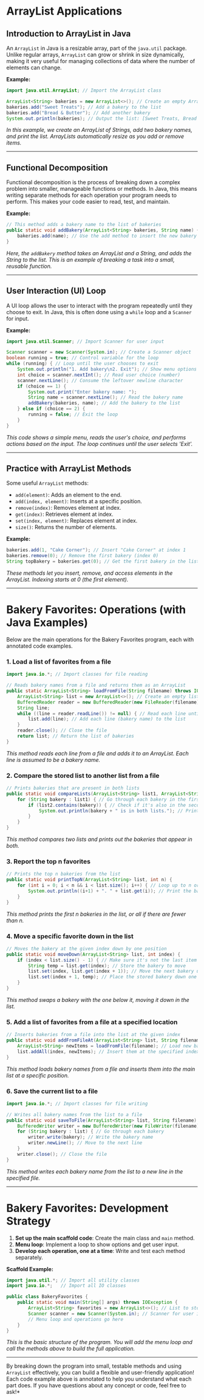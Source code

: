 # ArrayList Applications

## Introduction to ArrayList in Java

An `ArrayList` in Java is a resizable array, part of the `java.util` package. Unlike regular arrays, `ArrayList` can grow or shrink in size dynamically, making it very useful for managing collections of data where the number of elements can change.

**Example:**
```java
import java.util.ArrayList; // Import the ArrayList class

ArrayList<String> bakeries = new ArrayList<>(); // Create an empty ArrayList to store bakery names
bakeries.add("Sweet Treats"); // Add a bakery to the list
bakeries.add("Bread & Butter"); // Add another bakery
System.out.println(bakeries); // Output the list: [Sweet Treats, Bread & Butter]
```
*In this example, we create an ArrayList of Strings, add two bakery names, and print the list. ArrayLists automatically resize as you add or remove items.*

---

## Functional Decomposition

Functional decomposition is the process of breaking down a complex problem into smaller, manageable functions or methods. In Java, this means writing separate methods for each operation your program needs to perform. This makes your code easier to read, test, and maintain.

**Example:**
```java
// This method adds a bakery name to the list of bakeries
public static void addBakery(ArrayList<String> bakeries, String name) {
    bakeries.add(name); // Use the add method to insert the new bakery
}
```
*Here, the `addBakery` method takes an ArrayList and a String, and adds the String to the list. This is an example of breaking a task into a small, reusable function.*

---

## User Interaction (UI) Loop

A UI loop allows the user to interact with the program repeatedly until they choose to exit. In Java, this is often done using a `while` loop and a `Scanner` for input.

**Example:**
```java
import java.util.Scanner; // Import Scanner for user input

Scanner scanner = new Scanner(System.in); // Create a Scanner object
boolean running = true; // Control variable for the loop
while (running) { // Loop until the user chooses to exit
    System.out.println("1. Add bakery\n2. Exit"); // Show menu options
    int choice = scanner.nextInt(); // Read user choice (number)
    scanner.nextLine(); // Consume the leftover newline character
    if (choice == 1) {
        System.out.print("Enter bakery name: ");
        String name = scanner.nextLine(); // Read the bakery name
        addBakery(bakeries, name); // Add the bakery to the list
    } else if (choice == 2) {
        running = false; // Exit the loop
    }
}
```
*This code shows a simple menu, reads the user's choice, and performs actions based on the input. The loop continues until the user selects 'Exit'.*

---

## Practice with ArrayList Methods

Some useful `ArrayList` methods:
- `add(element)`: Adds an element to the end.
- `add(index, element)`: Inserts at a specific position.
- `remove(index)`: Removes element at index.
- `get(index)`: Retrieves element at index.
- `set(index, element)`: Replaces element at index.
- `size()`: Returns the number of elements.

**Example:**
```java
bakeries.add(1, "Cake Corner"); // Insert "Cake Corner" at index 1
bakeries.remove(0); // Remove the first bakery (index 0)
String topBakery = bakeries.get(0); // Get the first bakery in the list
```
*These methods let you insert, remove, and access elements in the ArrayList. Indexing starts at 0 (the first element).* 

---

# Bakery Favorites: Operations (with Java Examples)

Below are the main operations for the Bakery Favorites program, each with annotated code examples.

### 1. Load a list of favorites from a file
```java
import java.io.*; // Import classes for file reading

// Reads bakery names from a file and returns them as an ArrayList
public static ArrayList<String> loadFromFile(String filename) throws IOException {
    ArrayList<String> list = new ArrayList<>(); // Create an empty list
    BufferedReader reader = new BufferedReader(new FileReader(filename)); // Open the file
    String line;
    while ((line = reader.readLine()) != null) { // Read each line until end of file
        list.add(line); // Add each line (bakery name) to the list
    }
    reader.close(); // Close the file
    return list; // Return the list of bakeries
}
```
*This method reads each line from a file and adds it to an ArrayList. Each line is assumed to be a bakery name.*

### 2. Compare the stored list to another list from a file
```java
// Prints bakeries that are present in both lists
public static void compareLists(ArrayList<String> list1, ArrayList<String> list2) {
    for (String bakery : list1) { // Go through each bakery in the first list
        if (list2.contains(bakery)) { // Check if it's also in the second list
            System.out.println(bakery + " is in both lists."); // Print if found in both
        }
    }
}
```
*This method compares two lists and prints out the bakeries that appear in both.*

### 3. Report the top n favorites
```java
// Prints the top n bakeries from the list
public static void printTopN(ArrayList<String> list, int n) {
    for (int i = 0; i < n && i < list.size(); i++) { // Loop up to n or the list size
        System.out.println((i+1) + ". " + list.get(i)); // Print the bakery with its rank
    }
}
```
*This method prints the first n bakeries in the list, or all if there are fewer than n.*

### 4. Move a specific favorite down in the list
```java
// Moves the bakery at the given index down by one position
public static void moveDown(ArrayList<String> list, int index) {
    if (index < list.size() - 1) { // Make sure it's not the last item
        String temp = list.get(index); // Store the bakery to move
        list.set(index, list.get(index + 1)); // Move the next bakery up
        list.set(index + 1, temp); // Place the stored bakery down one spot
    }
}
```
*This method swaps a bakery with the one below it, moving it down in the list.*

### 5. Add a list of favorites from a file at a specified location
```java
// Inserts bakeries from a file into the list at the given index
public static void addFromFileAt(ArrayList<String> list, String filename, int index) throws IOException {
    ArrayList<String> newItems = loadFromFile(filename); // Load new bakeries from file
    list.addAll(index, newItems); // Insert them at the specified index
}
```
*This method loads bakery names from a file and inserts them into the main list at a specific position.*

### 6. Save the current list to a file
```java
import java.io.*; // Import classes for file writing

// Writes all bakery names from the list to a file
public static void saveToFile(ArrayList<String> list, String filename) throws IOException {
    BufferedWriter writer = new BufferedWriter(new FileWriter(filename)); // Open the file for writing
    for (String bakery : list) { // Go through each bakery
        writer.write(bakery); // Write the bakery name
        writer.newLine(); // Move to the next line
    }
    writer.close(); // Close the file
}
```
*This method writes each bakery name from the list to a new line in the specified file.*

---

# Bakery Favorites: Development Strategy

1. **Set up the main scaffold code**: Create the main class and `main` method.
2. **Menu loop**: Implement a loop to show options and get user input.
3. **Develop each operation, one at a time**: Write and test each method separately.

**Scaffold Example:**
```java
import java.util.*; // Import all utility classes
import java.io.*;   // Import all IO classes

public class BakeryFavorites {
    public static void main(String[] args) throws IOException {
        ArrayList<String> favorites = new ArrayList<>(); // List to store favorite bakeries
        Scanner scanner = new Scanner(System.in); // Scanner for user input
        // Menu loop and operations go here
    }
}
```
*This is the basic structure of the program. You will add the menu loop and call the methods above to build the full application.*

---

By breaking down the program into small, testable methods and using `ArrayList` effectively, you can build a flexible and user-friendly application! Each code example above is annotated to help you understand what each part does. If you have questions about any concept or code, feel free to ask!*
